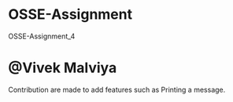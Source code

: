 # OSSE-Assignment
OSSE-Assignment_4
# @Vivek Malviya
Contribution are made to add features such as Printing a message.

